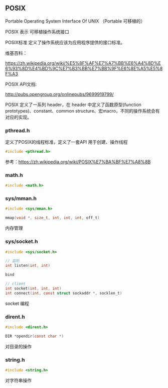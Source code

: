 ## POSIX

Portable Operating System Interface Of UNIX   （Portable  可移植的）

POSIX 表示 可移植操作系统接口

POSIX标准 定义了操作系统应该为应用程序提供的接口标准。

维基百科：

https://zh.wikipedia.org/wiki/%E5%8F%AF%E7%A7%BB%E6%A4%8D%E6%93%8D%E4%BD%9C%E7%B3%BB%E7%BB%9F%E6%8E%A5%E5%8F%A3


POSIX API文档:

http://pubs.opengroup.org/onlinepubs/9699919799/


POSIX 定义了一系列 header，在 header 中定义了函数原型(function prototypes)、constant、common structure、宏macro，不同的操作系统会有对应的实现。


### pthread.h

定义了POSIX的线程标准，定义了一套API 用于创建、操作线程

``` c
#include <pthread.h>
```

参考：https://zh.wikipedia.org/wiki/POSIX%E7%BA%BF%E7%A8%8B

### math.h

``` c
#include <math.h>
```

### sys/mman.h

``` c
#include <sys/mman.h>

mmap(void *, size_t, int, int, int, off_t)

```

内存管理

### sys/socket.h

``` c
#include <sys/socket.h>

// 监听
int listen(int, int)

bind

// client
int socket(int, int, int)
int connect(int, const struct sockaddr *, socklen_t)


```

socket 编程

### dirent.h

``` c 
#include <dirent.h>

DIR *opendir(const char *)

```

对目录的操作



### string.h

``` c
#include <string.h>
```

对字符串操作